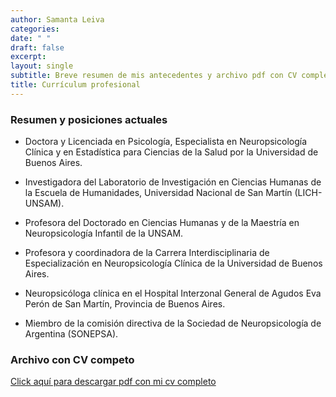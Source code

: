 ```yaml
---
author: Samanta Leiva
categories:
date: " "
draft: false
excerpt:
layout: single
subtitle: Breve resumen de mis antecedentes y archivo pdf con CV completo
title: Currículum profesional
---
```

### Resumen y posiciones actuales
* Doctora y Licenciada en Psicología, Especialista en Neuropsicología Clínica y en Estadística para Ciencias de la Salud por la Universidad de Buenos Aires. 

* Investigadora del Laboratorio de Investigación en Ciencias Humanas de la Escuela de Humanidades, Universidad Nacional de San Martín (LICH-UNSAM). 

* Profesora del Doctorado en Ciencias Humanas y de la Maestría en Neuropsicología Infantil de la UNSAM.  

* Profesora y coordinadora de la Carrera Interdisciplinaria de Especialización en Neuropsicología Clínica de la Universidad de Buenos Aires. 

* Neuropsicóloga clínica en el Hospital Interzonal General de Agudos Eva Perón de San Martín, Provincia de Buenos Aires. 

* Miembro de la comisión directiva de la Sociedad de Neuropsicología de Argentina (SONEPSA).

### Archivo con CV competo
[Click aquí para descargar pdf con mi cv completo](/pdf/0_cv_leiva.pdf)